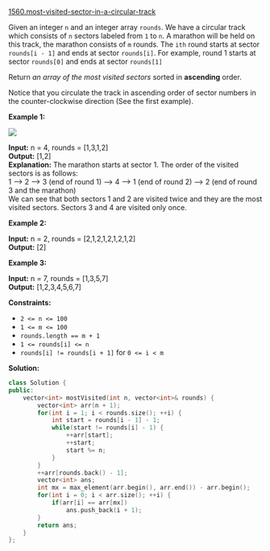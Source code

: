 [1560.most-visited-sector-in-a-circular-track](https://leetcode.com/problems/most-visited-sector-in-a-circular-track/)  

Given an integer `n` and an integer array `rounds`. We have a circular track which consists of `n` sectors labeled from `1` to `n`. A marathon will be held on this track, the marathon consists of `m` rounds. The `ith` round starts at sector `rounds[i - 1]` and ends at sector `rounds[i]`. For example, round 1 starts at sector `rounds[0]` and ends at sector `rounds[1]`

Return _an array of the most visited sectors_ sorted in **ascending** order.

Notice that you circulate the track in ascending order of sector numbers in the counter-clockwise direction (See the first example).

**Example 1:**

![](https://assets.leetcode.com/uploads/2020/08/14/tmp.jpg)

  
**Input:** n = 4, rounds = \[1,3,1,2\]  
**Output:** \[1,2\]  
**Explanation:** The marathon starts at sector 1. The order of the visited sectors is as follows:  
1 --> 2 --> 3 (end of round 1) --> 4 --> 1 (end of round 2) --> 2 (end of round 3 and the marathon)  
We can see that both sectors 1 and 2 are visited twice and they are the most visited sectors. Sectors 3 and 4 are visited only once.

**Example 2:**

  
**Input:** n = 2, rounds = \[2,1,2,1,2,1,2,1,2\]  
**Output:** \[2\]  

**Example 3:**

  
**Input:** n = 7, rounds = \[1,3,5,7\]  
**Output:** \[1,2,3,4,5,6,7\]  

**Constraints:**

*   `2 <= n <= 100`
*   `1 <= m <= 100`
*   `rounds.length == m + 1`
*   `1 <= rounds[i] <= n`
*   `rounds[i] != rounds[i + 1]` for `0 <= i < m`  



**Solution:**  

```cpp
class Solution {
public:
    vector<int> mostVisited(int n, vector<int>& rounds) {
        vector<int> arr(n + 1);
        for(int i = 1; i < rounds.size(); ++i) {
            int start = rounds[i - 1] - 1;
            while(start != rounds[i] - 1) {
                ++arr[start];
                ++start;
                start %= n;
            }
        }
        ++arr[rounds.back() - 1];
        vector<int> ans;
        int mx = max_element(arr.begin(), arr.end()) - arr.begin();
        for(int i = 0; i < arr.size(); ++i) {
            if(arr[i] == arr[mx])
                ans.push_back(i + 1);
        }
        return ans;
    }
};
```
      